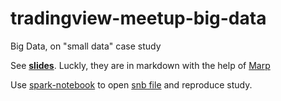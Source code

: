# tradingview-meetup-big-data
Big Data, on "small data" case study

See [**slides**](./big-data-slides.md). Luckly, they are in markdown with the help of [Marp](https://yhatt.github.io/marp/)

Use [spark-notebook](spark-notebook.io) to open [snb file](./spark-notebook/tradingview-big-data.snb) and reproduce study.
